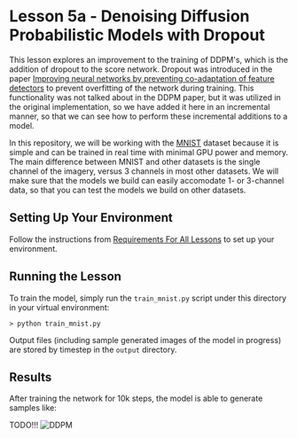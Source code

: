 # Lesson 5a - Denoising Diffusion Probabilistic Models with Dropout

This lesson explores an improvement to the training of DDPM's, which is the addition
of dropout to the score network. Dropout was introduced in the paper
[Improving neural networks by preventing co-adaptation of feature detectors](https://arxiv.org/abs/1207.0580) to prevent overfitting of the network during training. This functionality was not talked about in the DDPM paper, but it was utilized in the original implementation, so we have added it here in an incremental manner, so that we can see how to perform these incremental additions to a model.

In this repository, we will be working with the [MNIST](https://en.wikipedia.org/wiki/MNIST_database) dataset because it is simple and can be trained in real time with minimal GPU power and memory. The main difference between MNIST and other datasets is the single channel of the imagery, versus 3 channels in most other datasets. We will make sure that the models we build can easily accomodate 1- or 3-channel data, so that you can test the models we build on other datasets.

## Setting Up Your Environment

Follow the instructions from [Requirements For All Lessons](https://github.com/swookey-thinky/mindiffusion?tab=readme-ov-file#requirements-for-all-lessons) to set up your environment.

## Running the Lesson

To train the model, simply run the `train_mnist.py` script under this directory in your virtual environment:

```
> python train_mnist.py
```

Output files (including sample generated images of the model in progress) are stored by timestep in the `output` directory.

## Results

After training the network for 10k steps, the model is able to generate samples like:

TODO!!!
![DDPM](https://drive.google.com/uc?export=view&id=1bkSdBlvli5U2Lle9ELd2mXqZ6T0hxj6k)
